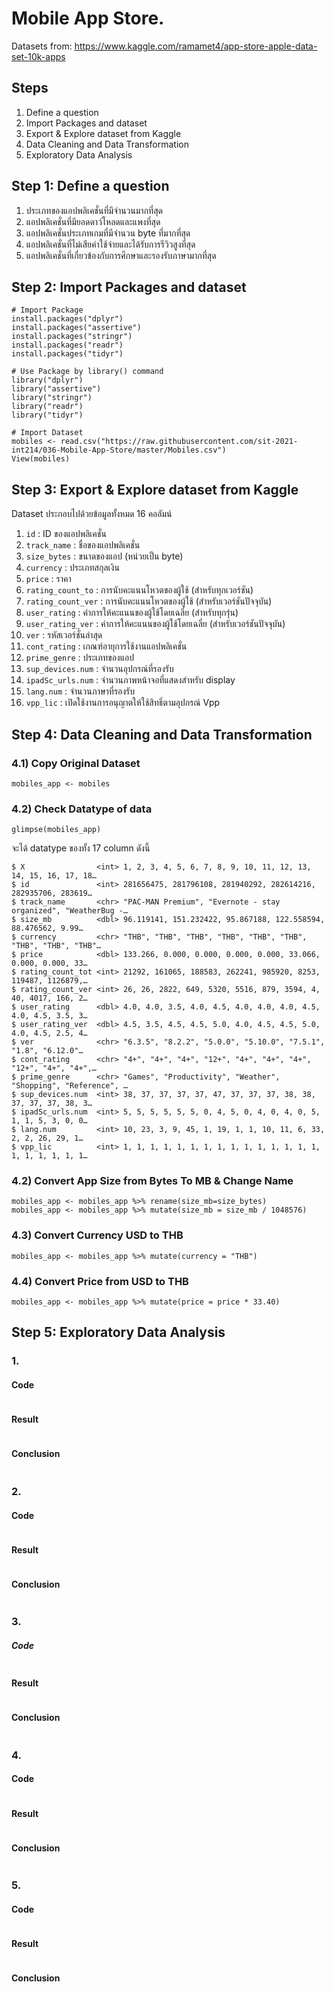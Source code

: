 # Mobile App Store.
Datasets from: https://www.kaggle.com/ramamet4/app-store-apple-data-set-10k-apps

## Steps
1. Define a question
2. Import Packages and dataset
3. Export & Explore dataset from Kaggle
4. Data Cleaning and Data Transformation
5. Exploratory Data Analysis

## Step 1: Define a question
1. ประเภทของแอปพลิเคชั่นที่มีจำนวนมากที่สุด
2. แอปพลิเคชั่นที่มียอดดาว์โหลดและแพงที่สุด
3. แอปพลิเคชั่นประเภทเกมที่มีจำนวน byte ที่มากที่สุด
4. แอปพลิเคชั่นที่ไม่เสียค่าใช้จ่ายและได้รับการรีวิวสูงที่สุด
5. แอปพลิเคชั่นที่เกี่ยวข้องกับการศึกษาและรองรับภาษามากที่สุด

## Step 2: Import Packages and dataset
```
# Import Package
install.packages("dplyr")
install.packages("assertive")
install.packages("stringr")
install.packages("readr")
install.packages("tidyr")

# Use Package by library() command
library("dplyr")
library("assertive")
library("stringr")
library("readr")
library("tidyr")

# Import Dataset
mobiles <- read.csv("https://raw.githubusercontent.com/sit-2021-int214/036-Mobile-App-Store/master/Mobiles.csv")
View(mobiles)
```

## Step 3: Export & Explore dataset from Kaggle
Dataset ประกอบไปด้วยข้อมูลทั้งหมด 16 คอลัมน์
1. `id` : ID ของแอปพลิเคชั่น
2. `track_name` : ชื่อของแอปพลิเคชั่น
3. `size_bytes` : ขนาดของแอป (หน่วยเป็น byte)
4. `currency` : ประเภทสกุลเงิน
5. `price` : ราคา
6. `rating_count_to` : การนับคะแนนโหวตของผู้ใช้ (สำหรับทุกเวอร์ชัน)
7. `rating_count_ver` : การนับคะแนนโหวตของผู้ใช้ (สำหรับเวอร์ชันปัจจุบัน)
8. `user_rating` : ค่าการให้คะแนนของผู้ใช้โดยเฉลี่ย (สำหรับทุกรุ่น)
9. `user_rating_ver` : ค่าการให้คะแนนของผู้ใช้โดยเฉลี่ย (สำหรับเวอร์ชันปัจจุบัน)
10. `ver` : รหัสเวอร์ชั่นล่าสุด
11. `cont_rating` : เกณฑ์อายุการใช้งานแอปพลิเคชั่น
12. `prime_genre` : ประเภทของแอป
13. `sup_devices.num` : จำนวนอุปกรณ์ที่รองรับ
14. `ipadSc_urls.num` : จำนวนภาพหน้าจอที่แสดงสำหรับ display
15. `lang.num` : จำนวนภาษาที่รองรับ
16. `vpp_lic` : เปิดใช้งานการอนุญาตให้ใช้สิทธิ์ตามอุปกรณ์ Vpp

## Step 4: Data Cleaning and Data Transformation
### 4.1) Copy Original Dataset
```
mobiles_app <- mobiles
```

### 4.2) Check Datatype of data
```
glimpse(mobiles_app)
```
จะได้ datatype ของทั้ง 17 column ดังนี้
```
$ X                <int> 1, 2, 3, 4, 5, 6, 7, 8, 9, 10, 11, 12, 13, 14, 15, 16, 17, 18…
$ id               <int> 281656475, 281796108, 281940292, 282614216, 282935706, 283619…
$ track_name       <chr> "PAC-MAN Premium", "Evernote - stay organized", "WeatherBug -…
$ size_mb          <dbl> 96.119141, 151.232422, 95.867188, 122.558594, 88.476562, 9.99…
$ currency         <chr> "THB", "THB", "THB", "THB", "THB", "THB", "THB", "THB", "THB"…
$ price            <dbl> 133.266, 0.000, 0.000, 0.000, 0.000, 33.066, 0.000, 0.000, 33…
$ rating_count_tot <int> 21292, 161065, 188583, 262241, 985920, 8253, 119487, 1126879,…
$ rating_count_ver <int> 26, 26, 2822, 649, 5320, 5516, 879, 3594, 4, 40, 4017, 166, 2…
$ user_rating      <dbl> 4.0, 4.0, 3.5, 4.0, 4.5, 4.0, 4.0, 4.0, 4.5, 4.0, 4.5, 3.5, 3…
$ user_rating_ver  <dbl> 4.5, 3.5, 4.5, 4.5, 5.0, 4.0, 4.5, 4.5, 5.0, 4.0, 4.5, 2.5, 4…
$ ver              <chr> "6.3.5", "8.2.2", "5.0.0", "5.10.0", "7.5.1", "1.8", "6.12.0"…
$ cont_rating      <chr> "4+", "4+", "4+", "12+", "4+", "4+", "4+", "12+", "4+", "4+",…
$ prime_genre      <chr> "Games", "Productivity", "Weather", "Shopping", "Reference", …
$ sup_devices.num  <int> 38, 37, 37, 37, 37, 47, 37, 37, 37, 38, 38, 37, 37, 37, 38, 3…
$ ipadSc_urls.num  <int> 5, 5, 5, 5, 5, 5, 0, 4, 5, 0, 4, 0, 4, 0, 5, 1, 1, 5, 3, 0, 0…
$ lang.num         <int> 10, 23, 3, 9, 45, 1, 19, 1, 1, 10, 11, 6, 33, 2, 2, 26, 29, 1…
$ vpp_lic          <int> 1, 1, 1, 1, 1, 1, 1, 1, 1, 1, 1, 1, 1, 1, 1, 1, 1, 1, 1, 1, 1…
```


### 4.2) Convert App Size from Bytes To MB & Change Name
```
mobiles_app <- mobiles_app %>% rename(size_mb=size_bytes)
mobiles_app <- mobiles_app %>% mutate(size_mb = size_mb / 1048576)
```

### 4.3) Convert Currency USD to THB
```
mobiles_app <- mobiles_app %>% mutate(currency = "THB")
```

### 4.4) Convert Price from USD to THB
```
mobiles_app <- mobiles_app %>% mutate(price = price * 33.40)
```

## Step 5: Exploratory Data Analysis
### 1. 
#### Code
```
```
#### Result
```
```
#### Conclusion
```
```

### 2.
#### Code
```
```
#### Result
```
```
#### Conclusion
```
```

### 3.
##### Code
```
```
#### Result
```
```
#### Conclusion
```
```

### 4.
#### Code
```
```
#### Result
```
```
#### Conclusion
```
```

### 5.
#### Code
```
```
#### Result
```
```
#### Conclusion


